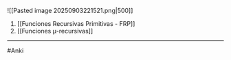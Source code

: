 ![[Pasted image 20250903221521.png|500]]
1. [[Funciones Recursivas Primitivas - FRP]] 
2. [[Funciones μ-recursivas]] 
***
#Anki 